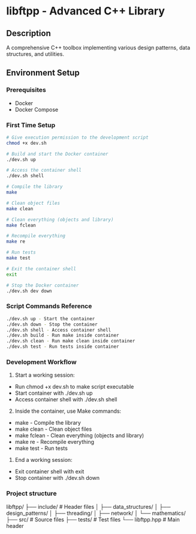 # libftpp - Advanced C++ Library

## Description
A comprehensive C++ toolbox implementing various design patterns, data structures, and utilities.

## Environment Setup

### Prerequisites
- Docker
- Docker Compose

### First Time Setup
```bash
# Give execution permission to the development script
chmod +x dev.sh

# Build and start the Docker container
./dev.sh up

# Access the container shell
./dev.sh shell

# Compile the library
make

# Clean object files
make clean

# Clean everything (objects and library)
make fclean

# Recompile everything
make re

# Run tests
make test

# Exit the container shell
exit

# Stop the Docker container
./dev.sh dev down
```

### Script Commands Reference

```bash
./dev.sh up - Start the container
./dev.sh down - Stop the container
./dev.sh shell - Access container shell
./dev.sh build - Run make inside container
./dev.sh clean - Run make clean inside container
./dev.sh test - Run tests inside container
```

### Development Workflow

1. Start a working session:


- Run chmod +x dev.sh to make script executable
- Start container with ./dev.sh up
- Access container shell with ./dev.sh shell


2. Inside the container, use Make commands:


- make - Compile the library
- make clean - Clean object files
- make fclean - Clean everything (objects and library)
- make re - Recompile everything
- make test - Run tests


1. End a working session:


 - Exit container shell with exit
 - Stop container with ./dev.sh down

### Project structure
libftpp/
├── include/             # Header files
│   ├── data_structures/
│   ├── design_patterns/
│   ├── threading/
│   ├── network/
│   └── mathematics/
├── src/                # Source files
├── tests/             # Test files
└── libftpp.hpp        # Main header